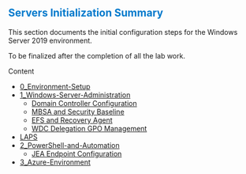 <h2 style="color:#007acc;">Servers Initialization Summary</h2>
<p>This section documents the initial configuration steps for the Windows Server 2019 environment.

To be finalized after the completion of all the lab work. 
</p>



Content 
- [0_Environment-Setup](0_Environment-Setup/README.md)
- [1_Windows-Server-Administration](1_Windows-Server-Administration/README.md)
  - [Domain Controller Configuration](1_Windows-Server-Administration/Domain_Controller_Config.md)
  - [MBSA and Security Baseline](1_Windows-Server-Administration/MBSA_and_Security_Baseline.md)
  - [EFS and Recovery Agent](1_Windows-Server-Administration/EFS_and_Recovery_Agent.md)
  - [WDC Delegation GPO Management](1_Windows-Server-Administration/WDC_Delegation_GPO_Management.md)
- [LAPS](1_Windows-Server-Administration/LAPS.md)
- [2_PowerShell-and-Automation](2_PowerShell-and-Automation/README.md)
  - [JEA Endpoint Configuration](2_PowerShell-and-Automation/JEA_Endpoint_Configuration.md)
- [3_Azure-Environment](3_Azure-Environment/README.md)



